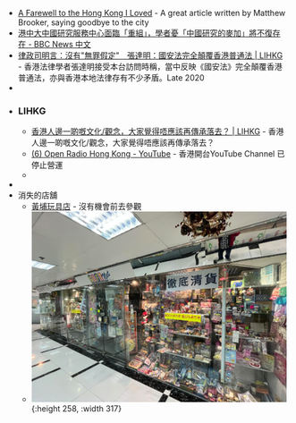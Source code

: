 - [A Farewell to the Hong Kong I Loved](https://www.bloomberg.com/graphics/2020-opinion-hong-kong-is-now-a-city-of-the-past/) - A great article written by Matthew Brooker, saying goodbye to the city
- [港中大中國研究服務中心面臨「重組」，學者憂「中國研究的麥加」將不復存在 - BBC News 中文](https://www.bbc.com/zhongwen/trad/world-55441519)
- [律政司明言：沒有"無罪假定"　張達明：國安法完全顛覆香港普通法 | LIHKG](https://lihkg.com/thread/2351647/page/1) - 香港法律學者張達明接受本台訪問時稱，當中反映《國安法》完全顛覆香港普通法，亦與香港本地法律存有不少矛盾。Late 2020
-
- ### LIHKG
	- [香港人邊一啲嘅文化/觀念，大家覺得唔應該再傳承落去？ | LIHKG](https://lihkg.com/thread/3332376/page/1) - 香港人邊一啲嘅文化/觀念，大家覺得唔應該再傳承落去？
	- [(6) Open Radio Hong Kong - YouTube](https://www.youtube.com/@openradiohk/videos) - 香港開台YouTube Channel 已停止營運
	-
-
- 消失的店舖
	- [黃埔玩具店](https://www.facebook.com/725142671/posts/pfbid049zPGzawbtMgtfWqvEpkbPvCPYAA8m7zEdgWpv462LSVBbdxNkB2qCUfXRWvB9ntl/?app=fbl) - 沒有機會前去參觀
	- ![image.png](../assets/image_1678799393303_0.png){:height 258, :width 317}